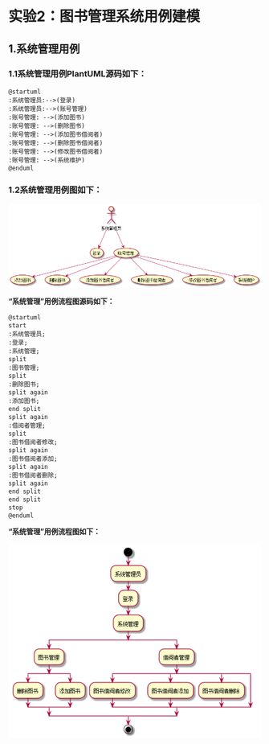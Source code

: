 # 实验2：图书管理系统用例建模
## 1.系统管理用例
### 1.1系统管理用例PlantUML源码如下：
```
@startuml
:系统管理员:-->(登录)
:系统管理员:-->(账号管理)
:账号管理: -->(添加图书)
:账号管理: -->(删除图书)
:账号管理: -->(添加图书借阅者)
:账号管理: -->(删除图书借阅者)
:账号管理: -->(修改图书借阅者)
:账号管理: -->(系统维护)
@enduml
```
### 1.2系统管理用例图如下：

![](./administrator.png)


**“系统管理”用例流程图源码如下：**
``` 
@startuml
start
:系统管理员;
:登录;
:系统管理;
split
:图书管理;
split
:删除图书;
split again
:添加图书;
end split
split again
:借阅者管理;
split
:图书借阅者修改;
split again
:图书借阅者添加;
split again
:图书借阅者删除;
split again
end split
end split
stop
@enduml
```

**“系统管理”用例流程图如下：**

![](./administratorProcess.png)

